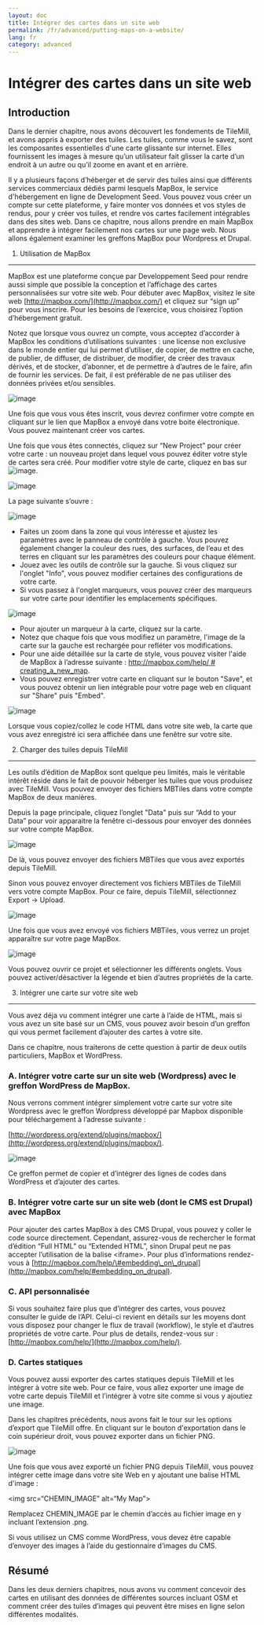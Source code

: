 ```yaml
---
layout: doc
title: Intégrer des cartes dans un site web
permalink: /fr/advanced/putting-maps-on-a-website/
lang: fr
category: advanced
---
```


Intégrer des cartes dans un site web
======================================

Introduction
------------

Dans le dernier chapitre, nous avons découvert les fondements de
TileMill, et avons appris à exporter des tuiles. Les tuiles, comme vous
le savez, sont les composantes essentielles d'une carte glissante sur
internet. Elles fournissent les images à mesure qu’un utilisateur fait
glisser la carte d’un endroit à un autre ou qu’il zoome en avant et en
arrière.

Il y a plusieurs façons d’héberger et de servir des tuiles ainsi que
différents services commerciaux dédiés parmi lesquels MapBox, le service
d'hébergement en ligne de Development Seed. Vous pouvez vous créer un
compte sur cette plateforme, y faire monter vos données et vos styles de
rendus, pour y créer vos tuiles, et rendre vos cartes facilement
intégrables dans des sites web. Dans ce chapitre, nous allons prendre en
main MapBox et apprendre à intégrer facilement nos cartes sur une page
web. Nous allons également examiner les greffons MapBox pour Wordpress
et Drupal.

1. Utilisation de MapBox
------------------------

MapBox est une plateforme conçue par Developpement Seed pour rendre
aussi simple que possible la conception et l’affichage des cartes
personnalisées sur votre site web. Pour débuter avec MapBox, visitez le
site web [http://mapbox.com/](http://mapbox.com/) et cliquez sur “sign
up” pour vous inscrire. Pour les besoins de l’exercice, vous choisirez
l’option d’hébergement gratuit.

Notez que lorsque vous ouvrez un compte, vous acceptez d’accorder à
MapBox les conditions d’utilisations suivantes : une license non
exclusive dans le monde entier qui lui permet d’utiliser, de copier, de
mettre en cache, de publier, de diffuser, de distribuer, de modifier, de
créer des travaux dérivés, et de stocker, d’abonner, et de permettre à
d’autres de le faire, afin de fournir les services. De fait, il est
préférable de ne pas utiliser des données privées et/ou sensibles.

![image](/images/fr/0400-12-30-putting-maps-on-a-website/image06.png)

Une fois que vous vous êtes inscrit, vous devrez confirmer votre compte
en cliquant sur le lien que MapBox a envoyé dans votre boite
électronique. Vous pouvez maintenant créer vos cartes.

Une fois que vous êtes connectés, cliquez sur “New Project” pour créer
votre carte : un nouveau projet dans lequel vous pouvez éditer votre
style de cartes sera créé. Pour modifier votre style de carte, cliquez
en bas sur ![image](/images/fr/0400-12-30-putting-maps-on-a-website/image05.png).

![image](/images/fr/0400-12-30-putting-maps-on-a-website/image03.png)

La page suivante s’ouvre :

![image](/images/fr/0400-12-30-putting-maps-on-a-website/image10.png)

-   Faites un zoom dans la zone qui vous intéresse et ajustez les
    paramètres avec le panneau de contrôle à gauche. Vous pouvez
    également changer la couleur des rues, des surfaces, de l’eau et des
    terres en cliquant sur les paramètres des couleurs pour chaque
    élément.
-   Jouez avec les outils de contrôle sur la gauche. Si vous cliquez sur
    l'onglet "Info", vous pouvez modifier certaines des configurations
    de votre carte.
-   Si vous passez à l'onglet marqueurs, vous pouvez créer des marqueurs
    sur votre carte pour identifier les emplacements spécifiques.

![image](/images/fr/0400-12-30-putting-maps-on-a-website/image09.png)

-   Pour ajouter un marqueur à la carte, cliquez sur la carte.
-   Notez que chaque fois que vous modifiez un paramètre, l'image de la
    carte sur la gauche est rechargée pour refléter vos modifications.
-   Pour une aide détaillée sur la carte de style, vous pouvez visiter
    l'aide de MapBox à l’adresse suivante : [http://mapbox.com/help/ \#
    creating\_a\_new\_map](http://mapbox.com/help/).
-   Vous pouvez enregistrer votre carte en cliquant sur le bouton
    "Save", et vous pouvez obtenir un lien intégrable pour votre page
    web en cliquant sur "Share" puis "Embed".

![image](/images/fr/0400-12-30-putting-maps-on-a-website/image00.png)

Lorsque vous copiez/collez le code HTML dans votre site web, la carte
que vous avez enregistré ici sera affichée dans une fenêtre sur votre
site.

2. Charger des tuiles depuis TileMill
-------------------------------------

Les outils d’édition de MapBox sont quelque peu limités, mais le
véritable intérêt réside dans le fait de pouvoir héberger les tuiles que
vous produisez avec TileMill. Vous pouvez envoyer des fichiers MBTiles
dans votre compte MapBox de deux manières.

Depuis la page principale, cliquez l’onglet "Data" puis sur “Add to your
Data” pour voir apparaitre la fenêtre ci-dessous pour envoyer des
données sur votre compte MapBox.

![image](/images/fr/0400-12-30-putting-maps-on-a-website/image02.png)

De là, vous pouvez envoyer des fichiers MBTiles que vous avez exportés
depuis TileMill.

Sinon vous pouvez envoyer directement vos fichiers MBTiles de TileMill
vers votre compte MapBox. Pour ce faire, depuis TileMill, sélectionnez
Export -\> Upload.

![image](/images/fr/0400-12-30-putting-maps-on-a-website/image04.png)

Une fois que vous avez envoyé vos fichiers MBTiles, vous verrez un
projet apparaître sur votre page MapBox.

![image](/images/fr/0400-12-30-putting-maps-on-a-website/image11.png)

Vous pouvez ouvrir ce projet et sélectionner les différents onglets.
Vous pouvez activer/désactiver la légende et bien d’autres propriétés de
la carte.

3. Intégrer une carte sur votre site web
----------------------------------------

Vous avez déja vu comment intégrer une carte à l’aide de HTML, mais si
vous avez un site basé sur un CMS, vous pouvez avoir besoin d’un greffon
qui vous permet facilement d’ajouter des cartes à votre site.

Dans ce chapitre, nous traiterons de cette question à partir de deux
outils particuliers, MapBox et WordPress.

### A. Intégrer votre carte sur un site web (Wordpress) avec le greffon WordPress de MapBox.

Nous verrons comment intégrer simplement votre carte sur votre site
Wordpress avec le greffon Wordpress développé par Mapbox disponible pour
téléchargement à l’adresse suivante :

[http://wordpress.org/extend/plugins/mapbox/](http://wordpress.org/extend/plugins/mapbox/).

![image](/images/fr/0400-12-30-putting-maps-on-a-website/image07.png)

Ce greffon permet de copier et d’intégrer des lignes de codes dans
WordPress et d’ajouter des cartes.

### B. Intégrer votre carte sur un site web (dont le CMS est Drupal) avec MapBox

Pour ajouter des cartes MapBox à des CMS Drupal, vous pouvez y coller le
code source directement. Cependant, assurez-vous de rechercher le format
d’édition “Full HTML” ou “Extended HTML”, sinon Drupal peut ne pas
accepter l’utilisation de la balise <iframe\>. Pour plus d’informations
rendez-vous à
[http://mapbox.com/help/\#embedding\_on\_drupal](http://mapbox.com/help/#embedding_on_drupal).

### C. API personnalisée

Si vous souhaitez faire plus que d’intégrer des cartes, vous pouvez
consulter le guide de l’API. Celui-ci revient en détails sur les moyens
dont vous disposez pour changer le flux de travail (workflow), le style
et d’autres propriétés de votre carte. Pour plus de details, rendez-vous
sur : [http://mapbox.com/help/](http://mapbox.com/help/).

### D. Cartes statiques

Vous pouvez aussi exporter des cartes statiques depuis TileMill et les
intégrer à votre site web. Pour ce faire, vous allez exporter une image
de votre carte depuis TileMill et l’intégrer à votre site comme si vous
y ajoutiez une image.

Dans les chapitres précédents, nous avons fait le tour sur les options
d’export que TileMill offre. En cliquant sur le bouton d'exportation
dans le coin supérieur droit, vous pouvez exporter dans un fichier PNG.

![image](/images/fr/0400-12-30-putting-maps-on-a-website/image08.png)

Une fois que vous avez exporté un fichier PNG depuis TileMill, vous
pouvez intégrer cette image dans votre site Web en y ajoutant une balise
HTML d'image :

<img src=“CHEMIN\_IMAGE” alt=“My Map”\>

Remplacez CHEMIN\_IMAGE par le chemin d’accès au fichier image en y
incluant l’extension .png.

Si vous utilisez un CMS comme WordPress, vous devez être capable
d’envoyer des images à l’aide du gestionnaire d’images du CMS.

Résumé
------

Dans les deux derniers chapitres, nous avons vu comment concevoir des
cartes en utilisant des données de différentes sources incluant OSM et
comment créer des tuiles d’images qui peuvent être mises en ligne selon
différentes modalités.



